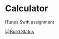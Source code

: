 # Calculator
iTunes Swift assignment

[![Build Status](https://www.bitrise.io/app/18ee2223adf9e152/status.svg?token=lotOEnUTKoDEIkKp8DfI9Q)](https://github.com/Ar4n3/Calculator)
